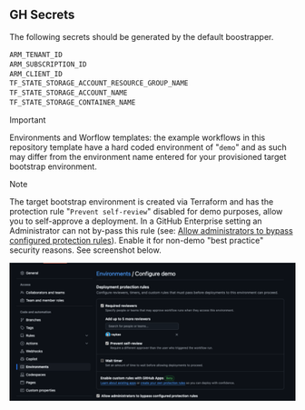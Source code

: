 ## GH Secrets

The following secrets should be generated by the default boostrapper.

```bash
ARM_TENANT_ID
ARM_SUBSCRIPTION_ID
ARM_CLIENT_ID
TF_STATE_STORAGE_ACCOUNT_RESOURCE_GROUP_NAME
TF_STATE_STORAGE_ACCOUNT_NAME
TF_STATE_STORAGE_CONTAINER_NAME
```

> [!IMPORTANT]  
> Environments and Worflow templates: the example workflows in this repository template have a hard coded environment of "```demo```" and as such may differ from the environment name entered for your provisioned target bootstrap environment.

> [!NOTE]  
> The target bootstrap environment is created via Terraform and has the protection rule "```Prevent self-review```" disabled for demo purposes, allow you to self-approve a deployment.  In a GitHub Enterprise setting an Administrator can not by-pass this rule (see: [Allow administrators to bypass configured protection rules](https://docs.github.com/en/actions/managing-workflow-runs-and-deployments/managing-deployments/managing-environments-for-deployment#allow-administrators-to-bypass-configured-protection-rules)).  Enable it for non-demo "best practice" security reasons.  See screenshot below.  

![Prevent Self-Review](img/prevent-self-review.png)